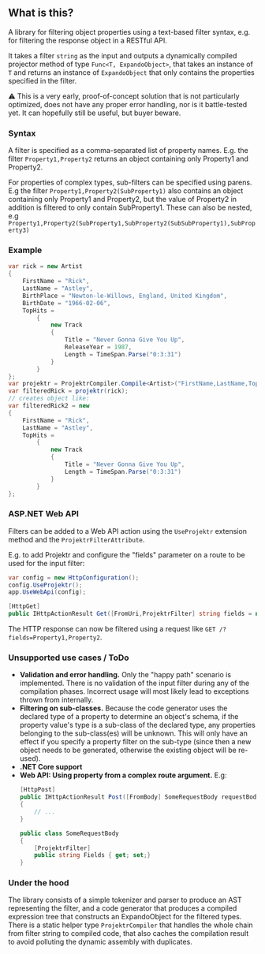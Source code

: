 ## What is this?

A library for filtering object properties using a text-based filter syntax, e.g. for filtering the response object in a RESTful API.

It takes a filter `string` as the input and outputs a dynamically compiled projector method of type `Func<T, ExpandoObject>`, that takes an instance of `T` and returns an instance of `ExpandoObject` that only contains the properties specified in the filter.

:warning: This is a very early, proof-of-concept solution that is not particularly optimized, does not have any proper error handling, nor is it battle-tested yet. It can hopefully still be useful, but buyer beware.

### Syntax

A filter is specified as a comma-separated list of property names. E.g. the filter `Property1,Property2` returns an object containing only Property1 and Property2.

For properties of complex types, sub-filters can be specified using parens. E.g the filter `Property1,Property2(SubProperty1)` also contains an object containing only Property1 and Property2, but the value of Property2 in addition is filtered to only contain SubProperty1. These can also be nested, e.g `Property1,Property2(SubProperty1,SubProperty2(SubSubProperty1),SubProperty3)`

### Example

```csharp
var rick = new Artist
{
	FirstName = "Rick",
	LastName = "Astley",
	BirthPlace = "Newton-le-Willows, England, United Kingdom",
	BirthDate = "1966-02-06",
	TopHits =
		{
			new Track
			{
				Title = "Never Gonna Give You Up",
				ReleaseYear = 1987,
				Length = TimeSpan.Parse("0:3:31")
			}
		}
};
var projektr = ProjektrCompiler.Compile<Artist>("FirstName,LastName,TopHits(Title,Length)");
var filteredRick = projektr(rick);
// creates object like:
var filteredRick2 = new
{
	FirstName = "Rick",
	LastName = "Astley",
	TopHits =
		{
			new Track
			{
				Title = "Never Gonna Give You Up",
				Length = TimeSpan.Parse("0:3:31")
			}
		}
};
```

### ASP.NET Web API

Filters can be added to a Web API action using the `UseProjektr` extension method and the `ProjektrFilterAttribute`.

E.g. to add Projektr and configure the "fields" parameter on a route to be used for the input filter:

```csharp
var config = new HttpConfiguration();
config.UseProjektr();
app.UseWebApi(config);
```
```csharp
[HttpGet]
public IHttpActionResult Get([FromUri,ProjektrFilter] string fields = null)
```

The HTTP response can now be filtered using a request like `GET /?fields=Property1,Property2`.

### Unsupported use cases / ToDo

- **Validation and error handling.** Only the "happy path" scenario is implemented. There is no validation of the input filter during any of the compilation phases. Incorrect usage will most likely lead to exceptions thrown from internally.
- **Filtering on sub-classes.** Because the code generator uses the declared type of a property to determine an object's schema, if the property value's type is a sub-class of the declared type, any properties belonging to the sub-class(es) will be unknown. This will only have an effect if you specify a property filter on the sub-type (since then a new object needs to be generated, otherwise the existing object will be re-used).
- **.NET Core support**
- **Web API: Using property from a complex route argument.** E.g:
	```csharp
	[HttpPost]
	public IHttpActionResult Post([FromBody] SomeRequestBody requestBody)
	{
		// ...
	}

	public class SomeRequestBody
	{
		[ProjektrFilter]
		public string Fields { get; set;}
	}
	```


### Under the hood

The library consists of a simple tokenizer and parser to produce an AST representing the filter, and a code generator that produces a compiled expression tree that constructs an ExpandoObject for the filtered types. There is a static helper type ```ProjektrCompiler``` that handles the whole chain from filter string to compiled code, that also caches the compilation result to avoid polluting the dynamic assembly with duplicates.